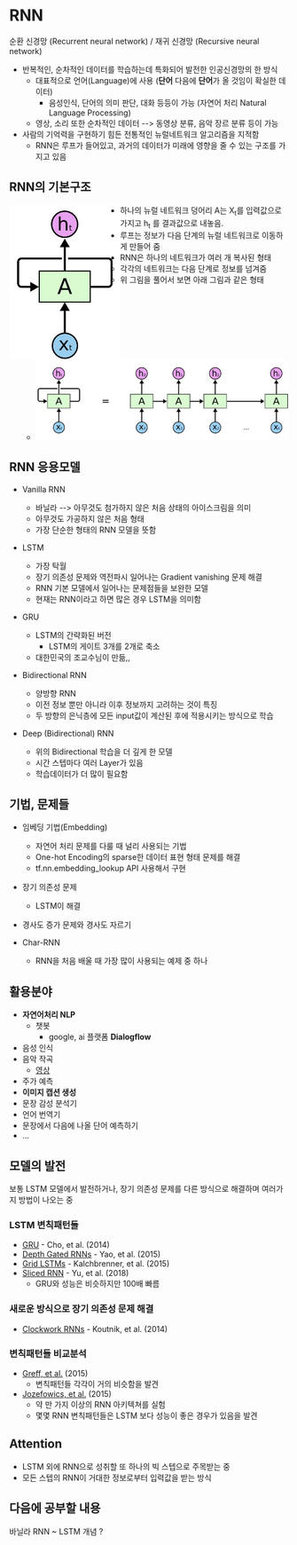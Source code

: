 # RNN

순환 신경망 (Recurrent neural network) / 재귀 신경망 (Recursive neural network)

* 반복적인, 순차적인 데이터를 학습하는데 특화되어 발전한 인공신경망의 한 방식
  * 대표적으로 언어(Language)에 사용 (**단어** 다음에 **단어**가 올 것임이 확실한 데이터)
    * 음성인식, 단어의 의미 판단, 대화 등등이 가능 (자연어 처리 Natural Language Processing)
  * 영상, 소리 또한 순차적인 데이터 --> 동영상 분류, 음악 장르 분류 등이 가능
* 사람의 기억력을 구현하기 힘든 전통적인 뉴럴네트워크 알고리즘을 지적함
  * RNN은 루프가 들어있고, 과거의 데이터가 미래에 영향을 줄 수 있는 구조를 가지고 있음



## RNN의 기본구조

<img src="./img/rnn/01.png" width=200 align="left">

* 하나의 뉴럴 네트워크 덩어리 A는 X<sub>t</sub>를 입력값으로 가지고 h<sub>t</sub> 를 결과값으로 내놓음.
* 루프는 정보가 다음 단계의 뉴럴 네트워크로 이동하게 만들어 줌
* RNN은 하나의 네트워크가 여러 개 복사된 형태
  * 각각의 네트워크는 다음 단계로 정보를 넘겨줌
  * 위 그림을 풀어서 보면 아래 그림과 같은 형태
  * ![](./img/rnn/2.png)

## RNN 응용모델

* Vanilla RNN
  * 바닐라 --> 아무것도 첨가하지 않은 처음 상태의 아이스크림을 의미
  * 아무것도 가공하지 않은 처음 형태
  * 가장 단순한 형태의 RNN 모델을 뜻함

* LSTM
  * 가장 탁월
  * 장기 의존성 문제와 역전파시 일어나는 Gradient vanishing 문제 해결
  * RNN 기본 모델에서 일어나는 문제점들을 보완한 모델
  * 현재는 RNN이라고 하면 많은 경우 LSTM을 의미함
* GRU
  * LSTM의 간략화된 버전
    * LSTM의 게이트 3개를 2개로 축소
  * 대한민국의 조교수님이 만듦,,
* Bidirectional RNN
  * 양방향 RNN
  * 이전 정보 뿐만 아니라 이후 정보까지 고려하는 것이 특징
  * 두 방향의 은닉층에 모든 input값이 계산된 후에 적용시키는 방식으로 학습
* Deep (Bidirectional) RNN
  * 위의 Bidirectional 학습을 더 깊게 한 모델
  * 시간 스텝마다 여러 Layer가 있음
  * 학습데이터가 더 많이 필요함



## 기법, 문제들

* 임베딩 기법(Embedding)
  * 자연어 처리 문제를 다룰 때 널리 사용되는 기법
  * One-hot Encoding의 sparse한 데이터 표현 형태 문제를 해결
  * tf.nn.embedding_lookup API 사용해서 구현
* 장기 의존성 문제
  * LSTM이 해결

* 경사도 증가 문제와 경사도 자르기
* Char-RNN
  * RNN을 처음 배울 때 가장 많이 사용되는 예제 중 하나



## 활용분야

* **자연어처리 NLP**
  * 챗봇
    * google, ai 플랫폼 **Dialogflow**
* 음성 인식
* 음악 작곡
  * [영상](https://www.youtube.com/watch?v=j60J1cGINX4&feature=youtu.be)
* 주가 예측
* **이미지 캡션 생성**
* 문장 감성 분석기
* 언어 번역기
* 문장에서 다음에 나올 단어 예측하기
* ...



## 모델의 발전

보통 LSTM 모델에서 발전하거나, 장기 의존성 문제를 다른 방식으로 해결하며 여러가지 방법이 나오는 중



### LSTM 변칙패턴들

* [GRU](https://arxiv.org/pdf/1406.1078v3.pdf) - Cho, et al. (2014)
* [Depth Gated RNNs](https://arxiv.org/pdf/1508.03790v2.pdf) - Yao, et al. (2015)
* [Grid LSTMs](http://arxiv.org/pdf/1507.01526v1.pdf) - Kalchbrenner, et al. (2015)
* [Sliced RNN](https://arxiv.org/pdf/1807.02291.pdf) - Yu, et al. (2018)
  * GRU와 성능은 비슷하지만 100배 빠름 



### 새로운 방식으로 장기 의존성 문제 해결

* [Clockwork RNNs](https://arxiv.org/pdf/1402.3511v1.pdf) - Koutnik, et al. (2014)



### 변칙패턴들 비교분석

* [Greff, et al.](https://arxiv.org/pdf/1503.04069.pdf) (2015)
  * 변칙패턴들 각각이 거의 비슷함을 발견
* [Jozefowics, et al.](http://proceedings.mlr.press/v37/jozefowicz15.pdf) (2015)
  * 약 만 가지 이상의 RNN 아키텍쳐를 실험
  * 몇몇 RNN 변칙패턴들은 LSTM 보다 성능이 좋은 경우가 있음을 발견



## Attention

* LSTM 외에 RNN으로 성취할 또 하나의 빅 스텝으로 주목받는 중
* 모든 스텝의 RNN이 거대한 정보로부터 입력값을 받는 방식



## 다음에 공부할 내용

바닐라 RNN ~ LSTM 개념 ?



